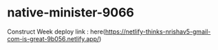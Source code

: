 # native-minister-9066
Construct Week
deploy link : here(https://netlify-thinks-nrishav5-gmail-com-is-great-9b056.netlify.app/)
